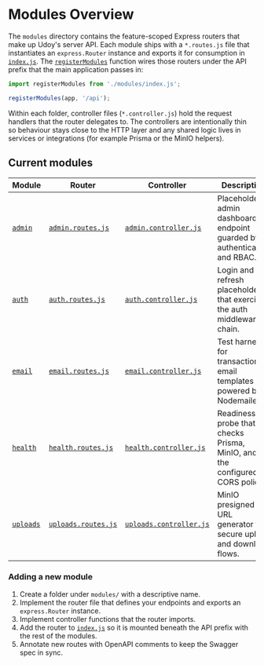 # Modules Overview

The `modules` directory contains the feature-scoped Express routers that make up
Udoy's server API. Each module ships with a `*.routes.js` file that instantiates
an `express.Router` instance and exports it for consumption in
[`index.js`](./index.js). The [`registerModules`](./index.js) function wires
those routers under the API prefix that the main application passes in:

```js
import registerModules from './modules/index.js';

registerModules(app, '/api');
```

Within each folder, controller files (`*.controller.js`) hold the request
handlers that the router delegates to. The controllers are intentionally thin so
behaviour stays close to the HTTP layer and any shared logic lives in services
or integrations (for example Prisma or the MinIO helpers).

## Current modules

| Module | Router | Controller | Description |
| --- | --- | --- | --- |
| [`admin`](./admin/README.md) | [`admin.routes.js`](./admin/admin.routes.js) | [`admin.controller.js`](./admin/admin.controller.js) | Placeholder admin dashboard endpoint guarded by authentication and RBAC. |
| [`auth`](./auth/README.md) | [`auth.routes.js`](./auth/auth.routes.js) | [`auth.controller.js`](./auth/auth.controller.js) | Login and refresh placeholders that exercise the auth middleware chain. |
| [`email`](./email/README.md) | [`email.routes.js`](./email/email.routes.js) | [`email.controller.js`](./email/email.controller.js) | Test harness for transactional email templates powered by Nodemailer. |
| [`health`](./health/README.md) | [`health.routes.js`](./health/health.routes.js) | [`health.controller.js`](./health/health.controller.js) | Readiness probe that checks Prisma, MinIO, and the configured CORS policy. |
| [`uploads`](./uploads/README.md) | [`uploads.routes.js`](./uploads/uploads.routes.js) | [`uploads.controller.js`](./uploads/uploads.controller.js) | MinIO presigned URL generator for secure upload and download flows. |

### Adding a new module

1. Create a folder under `modules/` with a descriptive name.
2. Implement the router file that defines your endpoints and exports an
   `express.Router` instance.
3. Implement controller functions that the router imports.
4. Add the router to [`index.js`](./index.js) so it is mounted beneath the API
   prefix with the rest of the modules.
5. Annotate new routes with OpenAPI comments to keep the Swagger spec in sync.
